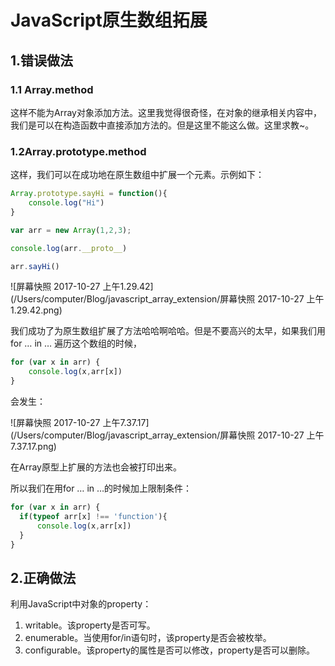 # JavaScript原生数组拓展

## 1.错误做法

### 1.1 Array.method

这样不能为Array对象添加方法。这里我觉得很奇怪，在对象的继承相关内容中，我们是可以在构造函数中直接添加方法的。但是这里不能这么做。这里求教~。

### 1.2Array.prototype.method

这样，我们可以在成功地在原生数组中扩展一个元素。示例如下：

```javascript
Array.prototype.sayHi = function(){
    console.log("Hi")
}

var arr = new Array(1,2,3);

console.log(arr.__proto__)

arr.sayHi()
```

![屏幕快照 2017-10-27 上午1.29.42](/Users/computer/Blog/javascript_array_extension/屏幕快照 2017-10-27 上午1.29.42.png)

我们成功了为原生数组扩展了方法哈哈啊哈哈。但是不要高兴的太早，如果我们用for … in … 遍历这个数组的时候，

```javascript
for (var x in arr) {
    console.log(x,arr[x])
}
```

会发生：

![屏幕快照 2017-10-27 上午7.37.17](/Users/computer/Blog/javascript_array_extension/屏幕快照 2017-10-27 上午7.37.17.png)

在Array原型上扩展的方法也会被打印出来。

所以我们在用for … in …的时候加上限制条件：

```javascript
for (var x in arr) {
  if(typeof arr[x] !== 'function'){
	  console.log(x,arr[x])
  }
}
```

## 2.正确做法

利用JavaScript中对象的property：

1. writable。该property是否可写。
2. enumerable。当使用for/in语句时，该property是否会被枚举。
3. configurable。该property的属性是否可以修改，property是否可以删除。



